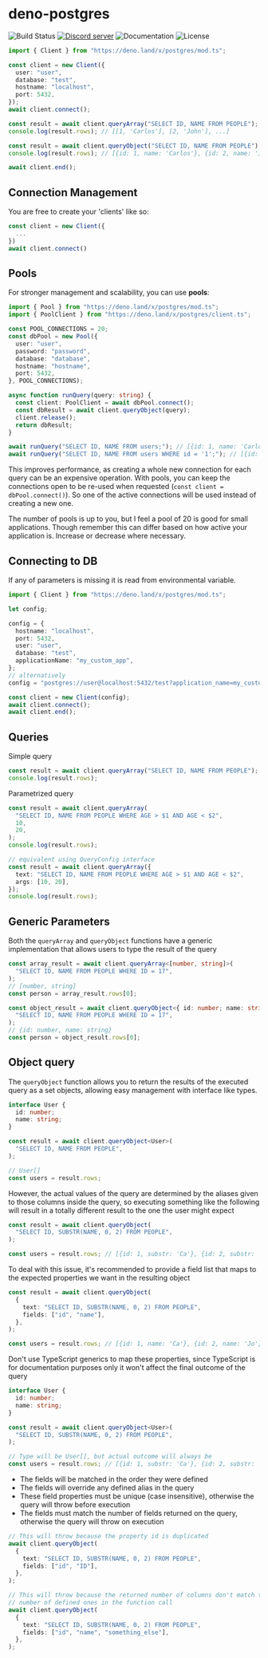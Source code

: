 # deno-postgres

![Build Status](https://img.shields.io/github/workflow/status/denodrivers/postgres/ci?label=Build&logo=github&style=flat-square)
[![Discord server](https://img.shields.io/discord/768918486575480863?color=blue&label=Ask%20for%20help%20here&logo=discord&style=flat-square)](https://discord.gg/7WzcWABK)
![Documentation](https://img.shields.io/github/v/release/denodrivers/postgres?color=orange&label=Documentation&logo=deno&style=flat-square)
![License](https://img.shields.io/github/license/denodrivers/postgres?color=yellow&label=License&style=flat-square)

```ts
import { Client } from "https://deno.land/x/postgres/mod.ts";

const client = new Client({
  user: "user",
  database: "test",
  hostname: "localhost",
  port: 5432,
});
await client.connect();

const result = await client.queryArray("SELECT ID, NAME FROM PEOPLE");
console.log(result.rows); // [[1, 'Carlos'], [2, 'John'], ...]

const result = await client.queryObject("SELECT ID, NAME FROM PEOPLE");
console.log(result.rows); // [{id: 1, name: 'Carlos'}, {id: 2, name: 'John'}, ...]

await client.end();
```

## Connection Management

You are free to create your 'clients' like so:

```typescript
const client = new Client({
  ...
})
await client.connect()
```

## Pools

For stronger management and scalability, you can use **pools**:

```typescript
import { Pool } from "https://deno.land/x/postgres/mod.ts";
import { PoolClient } from "https://deno.land/x/postgres/client.ts";

const POOL_CONNECTIONS = 20;
const dbPool = new Pool({
  user: "user",
  password: "password",
  database: "database",
  hostname: "hostname",
  port: 5432,
}, POOL_CONNECTIONS);

async function runQuery(query: string) {
  const client: PoolClient = await dbPool.connect();
  const dbResult = await client.queryObject(query);
  client.release();
  return dbResult;
}

await runQuery("SELECT ID, NAME FROM users;"); // [{id: 1, name: 'Carlos'}, {id: 2, name: 'John'}, ...]
await runQuery("SELECT ID, NAME FROM users WHERE id = '1';"); // [{id: 1, name: 'Carlos'}, {id: 2, name: 'John'}, ...]
```

This improves performance, as creating a whole new connection for each query can
be an expensive operation. With pools, you can keep the connections open to be
re-used when requested (`const client = dbPool.connect()`). So one of the active
connections will be used instead of creating a new one.

The number of pools is up to you, but I feel a pool of 20 is good for small
applications. Though remember this can differ based on how active your
application is. Increase or decrease where necessary.

## Connecting to DB

If any of parameters is missing it is read from environmental variable.

```ts
import { Client } from "https://deno.land/x/postgres/mod.ts";

let config;

config = {
  hostname: "localhost",
  port: 5432,
  user: "user",
  database: "test",
  applicationName: "my_custom_app",
};
// alternatively
config = "postgres://user@localhost:5432/test?application_name=my_custom_app";

const client = new Client(config);
await client.connect();
await client.end();
```

## Queries

Simple query

```ts
const result = await client.queryArray("SELECT ID, NAME FROM PEOPLE");
console.log(result.rows);
```

Parametrized query

```ts
const result = await client.queryArray(
  "SELECT ID, NAME FROM PEOPLE WHERE AGE > $1 AND AGE < $2",
  10,
  20,
);
console.log(result.rows);

// equivalent using QueryConfig interface
const result = await client.queryArray({
  text: "SELECT ID, NAME FROM PEOPLE WHERE AGE > $1 AND AGE < $2",
  args: [10, 20],
});
console.log(result.rows);
```

## Generic Parameters

Both the `queryArray` and `queryObject` functions have a generic implementation
that allows users to type the result of the query

```typescript
const array_result = await client.queryArray<[number, string]>(
  "SELECT ID, NAME FROM PEOPLE WHERE ID = 17",
);
// [number, string]
const person = array_result.rows[0];

const object_result = await client.queryObject<{ id: number; name: string }>(
  "SELECT ID, NAME FROM PEOPLE WHERE ID = 17",
);
// {id: number, name: string}
const person = object_result.rows[0];
```

## Object query

The `queryObject` function allows you to return the results of the executed
query as a set objects, allowing easy management with interface like types.

```ts
interface User {
  id: number;
  name: string;
}

const result = await client.queryObject<User>(
  "SELECT ID, NAME FROM PEOPLE",
);

// User[]
const users = result.rows;
```

However, the actual values of the query are determined by the aliases given to
those columns inside the query, so executing something like the following will
result in a totally different result to the one the user might expect

```ts
const result = await client.queryObject(
  "SELECT ID, SUBSTR(NAME, 0, 2) FROM PEOPLE",
);

const users = result.rows; // [{id: 1, substr: 'Ca'}, {id: 2, substr: 'Jo'}, ...]
```

To deal with this issue, it's recommended to provide a field list that maps to
the expected properties we want in the resulting object

```ts
const result = await client.queryObject(
  {
    text: "SELECT ID, SUBSTR(NAME, 0, 2) FROM PEOPLE",
    fields: ["id", "name"],
  },
);

const users = result.rows; // [{id: 1, name: 'Ca'}, {id: 2, name: 'Jo'}, ...]
```

Don't use TypeScript generics to map these properties, since TypeScript is for
documentation purposes only it won't affect the final outcome of the query

```ts
interface User {
  id: number;
  name: string;
}

const result = await client.queryObject<User>(
  "SELECT ID, SUBSTR(NAME, 0, 2) FROM PEOPLE",
);

// Type will be User[], but actual outcome will always be
const users = result.rows; // [{id: 1, substr: 'Ca'}, {id: 2, substr: 'Jo'}, ...]
```

- The fields will be matched in the order they were defined
- The fields will override any defined alias in the query
- These field properties must be unique (case insensitive), otherwise the query
  will throw before execution
- The fields must match the number of fields returned on the query, otherwise
  the query will throw on execution

```ts
// This will throw because the property id is duplicated
await client.queryObject(
  {
    text: "SELECT ID, SUBSTR(NAME, 0, 2) FROM PEOPLE",
    fields: ["id", "ID"],
  },
);

// This will throw because the returned number of columns don't match the
// number of defined ones in the function call
await client.queryObject(
  {
    text: "SELECT ID, SUBSTR(NAME, 0, 2) FROM PEOPLE",
    fields: ["id", "name", "something_else"],
  },
);
```
